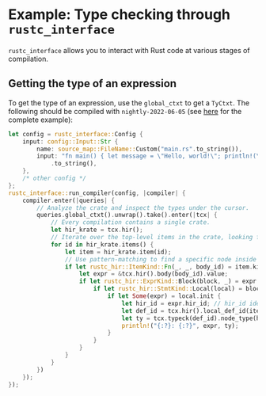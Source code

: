 # Example: Type checking through `rustc_interface`

`rustc_interface` allows you to interact with Rust code at various stages of compilation.

## Getting the type of an expression

To get the type of an expression, use the `global_ctxt` to get a `TyCtxt`.
The following should be compiled with <!-- date: 2022-06 --> `nightly-2022-06-05`
(see [here][example] for the complete example):

[example]: https://github.com/rust-lang/rustc-dev-guide/blob/master/examples/rustc-driver-interacting-with-the-ast.rs

```rust
let config = rustc_interface::Config {
    input: config::Input::Str {
        name: source_map::FileName::Custom("main.rs".to_string()),
        input: "fn main() { let message = \"Hello, world!\"; println!(\"{}\", message); }"
            .to_string(),
    },
    /* other config */
};
rustc_interface::run_compiler(config, |compiler| {
    compiler.enter(|queries| {
        // Analyze the crate and inspect the types under the cursor.
        queries.global_ctxt().unwrap().take().enter(|tcx| {
            // Every compilation contains a single crate.
            let hir_krate = tcx.hir();
            // Iterate over the top-level items in the crate, looking for the main function.
            for id in hir_krate.items() {
                let item = hir_krate.item(id);
                // Use pattern-matching to find a specific node inside the main function.
                if let rustc_hir::ItemKind::Fn(_, _, body_id) = item.kind {
                    let expr = &tcx.hir().body(body_id).value;
                    if let rustc_hir::ExprKind::Block(block, _) = expr.kind {
                        if let rustc_hir::StmtKind::Local(local) = block.stmts[0].kind {
                            if let Some(expr) = local.init {
                                let hir_id = expr.hir_id; // hir_id identifies the string "Hello, world!"
                                let def_id = tcx.hir().local_def_id(item.hir_id()); // def_id identifies the main function
                                let ty = tcx.typeck(def_id).node_type(hir_id);
                                println!("{:?}: {:?}", expr, ty);
                            }
                        }
                    }
                }
            }
        })
    });
});
```
